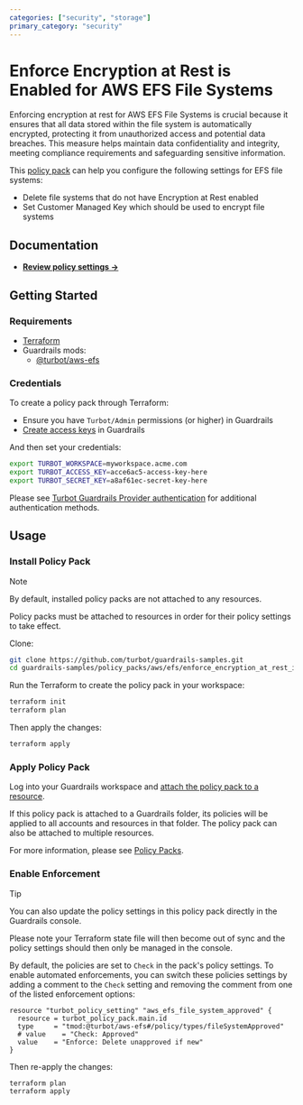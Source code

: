 ```yaml
---
categories: ["security", "storage"]
primary_category: "security"
---
```


# Enforce Encryption at Rest is Enabled for AWS EFS File Systems

Enforcing encryption at rest for AWS EFS File Systems is crucial because it ensures that all data stored within the file system is automatically encrypted, protecting it from unauthorized access and potential data breaches. This measure helps maintain data confidentiality and integrity, meeting compliance requirements and safeguarding sensitive information.

This [policy pack](https://turbot.com/guardrails/docs/concepts/resources/smart-folders) can help you configure the following settings for EFS file systems:

- Delete file systems that do not have Encryption at Rest enabled
- Set Customer Managed Key which should be used to encrypt file systems

## Documentation

- **[Review policy settings →](https://hub-guardrails-turbot-com-git-development-turbot.vercel.app/policy-packs/enforce_encryption_at_rest_is_enabled_for_file_systems/settings)**

## Getting Started

### Requirements

- [Terraform](https://developer.hashicorp.com/terraform/install)
- Guardrails mods:
  - [@turbot/aws-efs](https://hub-guardrails-turbot-com-git-development-turbot.vercel.app/aws/mods/aws-efs)

### Credentials

To create a policy pack through Terraform:

- Ensure you have `Turbot/Admin` permissions (or higher) in Guardrails
- [Create access keys](https://turbot.com/guardrails/docs/guides/iam/access-keys#generate-a-new-guardrails-api-access-key) in Guardrails

And then set your credentials:

```sh
export TURBOT_WORKSPACE=myworkspace.acme.com
export TURBOT_ACCESS_KEY=acce6ac5-access-key-here
export TURBOT_SECRET_KEY=a8af61ec-secret-key-here
```

Please see [Turbot Guardrails Provider authentication](https://registry.terraform.io/providers/turbot/turbot/latest/docs#authentication) for additional authentication methods.

## Usage

### Install Policy Pack

> [!NOTE]
> By default, installed policy packs are not attached to any resources.
>
> Policy packs must be attached to resources in order for their policy settings to take effect.

Clone:

```sh
git clone https://github.com/turbot/guardrails-samples.git
cd guardrails-samples/policy_packs/aws/efs/enforce_encryption_at_rest_is_enabled_for_file_systems
```

Run the Terraform to create the policy pack in your workspace:

```sh
terraform init
terraform plan
```

Then apply the changes:

```sh
terraform apply
```

### Apply Policy Pack

Log into your Guardrails workspace and [attach the policy pack to a resource](https://turbot.com/guardrails/docs/guides/working-with-folders/smart#attach-a-smart-folder-to-a-resource).

If this policy pack is attached to a Guardrails folder, its policies will be applied to all accounts and resources in that folder. The policy pack can also be attached to multiple resources.

For more information, please see [Policy Packs](https://turbot.com/guardrails/docs/concepts/resources/smart-folders).

### Enable Enforcement

> [!TIP]
> You can also update the policy settings in this policy pack directly in the Guardrails console.
>
> Please note your Terraform state file will then become out of sync and the policy settings should then only be managed in the console.

By default, the policies are set to `Check` in the pack's policy settings. To enable automated enforcements, you can switch these policies settings by adding a comment to the `Check` setting and removing the comment from one of the listed enforcement options:

```hcl
resource "turbot_policy_setting" "aws_efs_file_system_approved" {
  resource = turbot_policy_pack.main.id
  type     = "tmod:@turbot/aws-efs#/policy/types/fileSystemApproved"
  # value    = "Check: Approved"
  value    = "Enforce: Delete unapproved if new"
}
```

Then re-apply the changes:

```sh
terraform plan
terraform apply
```
